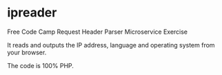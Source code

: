 # ipreader

Free Code Camp Request Header Parser Microservice Exercise

It reads and outputs the IP address, language and operating system from your browser.

The code is 100% PHP.
